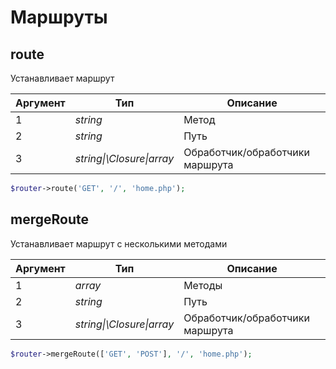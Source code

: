 # Маршруты


## route

Устанавливает маршрут

| Аргумент | Тип | Описание |
|-----------|-----|----------|
| 1 | *string* | Метод |
| 2 | *string* | Путь |
| 3 | *string\|\Closure\|array* | Обработчик/обработчики маршрута |

```php
$router->route('GET', '/', 'home.php');
```

## mergeRoute

Устанавливает маршрут с несколькими методами

| Аргумент | Тип | Описание |
|-----------|-----|----------|
| 1 | *array* | Методы |
| 2 | *string* | Путь |
| 3 | *string\|\Closure\|array* | Обработчик/обработчики маршрута |

```php
$router->mergeRoute(['GET', 'POST'], '/', 'home.php');
```
